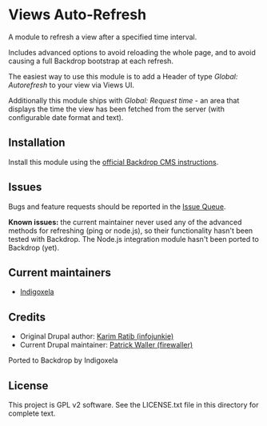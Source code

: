 # Views Auto-Refresh

A module to refresh a view after a specified time interval. 

Includes advanced options to avoid reloading the whole page, and to avoid
causing a full Backdrop bootstrap at each refresh.

The easiest way to use this module is to add a Header of type
*Global: Autorefresh* to your view via Views UI.

Additionally this module ships with *Global: Request time* - an area that
displays the time the view has been fetched from the server (with configurable
date format and text).

## Installation

Install this module using the [official Backdrop CMS instructions](https://backdropcms.org/guide/modules).

## Issues

Bugs and feature requests should be reported in the [Issue Queue](https://github.com/backdrop-contrib/views_autorefresh/issues).

**Known issues:** the current maintainer never used any of the advanced methods
for refreshing (ping or node.js), so their functionality hasn't been tested with
Backdrop. The Node.js integration module hasn't been ported to Backdrop (yet).

## Current maintainers

* [Indigoxela](https://github.com/indigoxela)

## Credits

* Original Drupal author: [Karim Ratib (infojunkie)](https://www.drupal.org/u/infojunkie)
* Current Drupal maintainer: [Patrick Waller (firewaller)](https://www.drupal.org/u/firewaller)

Ported to Backdrop by Indigoxela

## License

This project is GPL v2 software. See the LICENSE.txt file in this directory for complete text.
